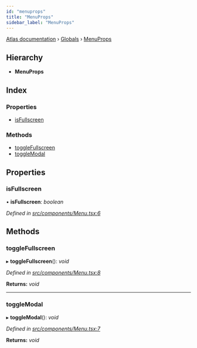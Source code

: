 ```yaml
---
id: "menuprops"
title: "MenuProps"
sidebar_label: "MenuProps"
---
```


[Atlas documentation](../index.md) › [Globals](../globals.md) › [MenuProps](menuprops.md)

## Hierarchy

* **MenuProps**

## Index

### Properties

* [isFullscreen](menuprops.md#isfullscreen)

### Methods

* [toggleFullscreen](menuprops.md#togglefullscreen)
* [toggleModal](menuprops.md#togglemodal)

## Properties

###  isFullscreen

• **isFullscreen**: *boolean*

*Defined in [src/components/Menu.tsx:6](https://github.com/chronark/atlas/blob/3be8226/src/components/Menu.tsx#L6)*

## Methods

###  toggleFullscreen

▸ **toggleFullscreen**(): *void*

*Defined in [src/components/Menu.tsx:8](https://github.com/chronark/atlas/blob/3be8226/src/components/Menu.tsx#L8)*

**Returns:** *void*

___

###  toggleModal

▸ **toggleModal**(): *void*

*Defined in [src/components/Menu.tsx:7](https://github.com/chronark/atlas/blob/3be8226/src/components/Menu.tsx#L7)*

**Returns:** *void*

